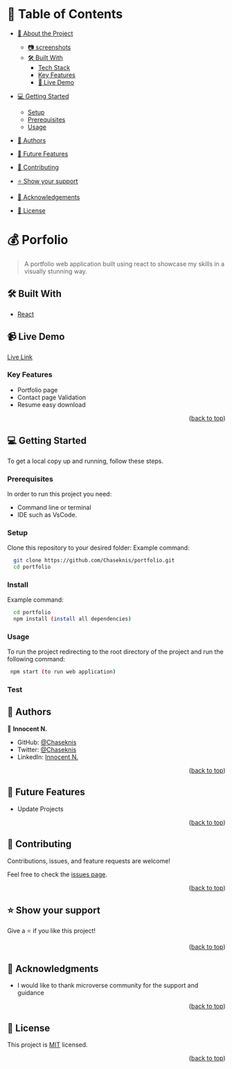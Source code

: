 <a name="readme-top"></a>

# 📗 Table of Contents

- [📖 About the Project](#about-project)
  - [:camera: screenshots](#screenshots)
  - [🛠 Built With](#built-with)
    - [Tech Stack](#tech-stack)
    - [Key Features](#key-features)
    - [🚀 Live Demo](#live-demo)
- [💻 Getting Started](#getting-started)
  - [Setup](#setup)
  - [Prerequisites](#prerequisites)
  - [Usage](#usage)
- [👥 Authors](#authors)
- [🔭 Future Features](#future-features)
- [🤝 Contributing](#contributing)
- [⭐️ Show your support](#support)
- [🙏 Acknowledgements](#acknowledgements)

- [📝 License](#license)

# 💰 Porfolio <a name="about-project"></a>

> A portfolio web application built using react to showcase my skills in a visually stunning way.


## 🛠 Built With <a name="built-with"></a>

- <a href="https://www.reactjs.com/">React</a>

## 📹 Live Demo <a name="live-demo"></a>

  [Live Link](https://chaseknis.github.io/portfolio)

### Key Features <a name="key-features"></a>

- Portfolio page
- Contact page Validation
- Resume easy download 

<p align="right">(<a href="#readme-top">back to top</a>)</p>

## 💻 Getting Started <a name="getting-started"></a>

To get a local copy up and running, follow these steps.

### Prerequisites

In order to run this project you need:

- Command line or terminal
- IDE such as VsCode.

### Setup

Clone this repository to your desired folder:
Example command:

```sh
  git clone https://github.com/Chaseknis/portfolio.git
  cd portfolio

```

### Install

Example command:

```sh
  cd portfolio
  npm install (install all dependencies)

```

### Usage

To run the project redirecting to the root directory of the project and run the following command:

```sh
 npm start (to run web application)

```

### Test


## 👥 Authors <a name="authors"></a>

👤 **Innocent N.**

- GitHub: [@Chaseknis](https://github.com/Chaseknis)
- Twitter: [@Chaseknis](https://twitter.com/Chasetotheworld)
- LinkedIn: [Innocent N.](https://www.linkedin.com/in/innocent-n/)



<p align="right">(<a href="#readme-top">back to top</a>)</p>

## 🔭 Future Features <a name="future-features"></a>

- Update Projects

<p align="right">(<a href="#readme-top">back to top</a>)</p>

## 🤝 Contributing <a name="contributing"></a>

Contributions, issues, and feature requests are welcome!

Feel free to check the [issues page](https://github.com/Chaseknis/portfolio/issues).

<p align="right">(<a href="#readme-top">back to top</a>)</p>

## ⭐️ Show your support <a name="support"></a>

Give a ⭐️ if you like this project!

<p align="right">(<a href="#readme-top">back to top</a>)</p>

## 🙏 Acknowledgments <a name="acknowledgements"></a>

- <p> I would like to thank microverse community for the support and guidance</p>


<p align="right">(<a href="#readme-top">back to top</a>)</p>

## 📝 License <a name="license"></a>

This project is [MIT](./LICENSE) licensed.

<p align="right">(<a href="#readme-top">back to top</a>)</p>
